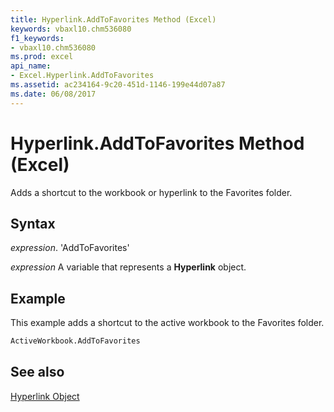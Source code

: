 ```yaml
---
title: Hyperlink.AddToFavorites Method (Excel)
keywords: vbaxl10.chm536080
f1_keywords:
- vbaxl10.chm536080
ms.prod: excel
api_name:
- Excel.Hyperlink.AddToFavorites
ms.assetid: ac234164-9c20-451d-1146-199e44d07a87
ms.date: 06/08/2017
---
```



# Hyperlink.AddToFavorites Method (Excel)

Adds a shortcut to the workbook or hyperlink to the Favorites folder.


## Syntax

 _expression_. 'AddToFavorites'

 _expression_ A variable that represents a **Hyperlink** object.


## Example

This example adds a shortcut to the active workbook to the Favorites folder.


```vb
ActiveWorkbook.AddToFavorites
```


## See also


[Hyperlink Object](Excel.Hyperlink.md)

